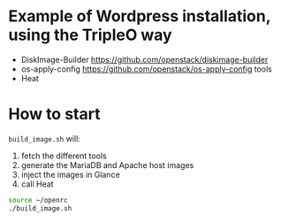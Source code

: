 # Example of Wordpress installation, using the TripleO way

* DiskImage-Builder <https://github.com/openstack/diskimage-builder>
* os-apply-config <https://github.com/openstack/os-apply-config> tools
* Heat

# How to start

`build_image.sh` will:

1. fetch the different tools
2. generate the MariaDB and Apache host images
3. inject the images in Glance
4. call Heat

``` bash
source ~/openrc
./build_image.sh
```
